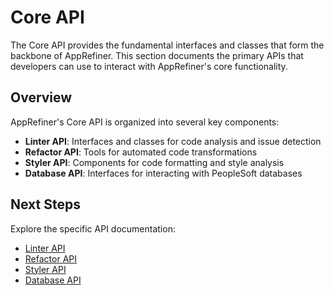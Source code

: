 # Core API

The Core API provides the fundamental interfaces and classes that form the backbone of AppRefiner. This section documents the primary APIs that developers can use to interact with AppRefiner's core functionality.

## Overview

AppRefiner's Core API is organized into several key components:

- **Linter API**: Interfaces and classes for code analysis and issue detection
- **Refactor API**: Tools for automated code transformations
- **Styler API**: Components for code formatting and style analysis
- **Database API**: Interfaces for interacting with PeopleSoft databases

## Next Steps

Explore the specific API documentation:

- [Linter API](linter-api.md)
- [Refactor API](refactor-api.md)
- [Styler API](styler-api.md)
- [Database API](database-api.md)
